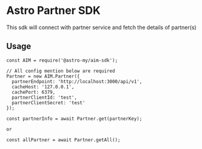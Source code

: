 # Astro Partner SDK

This sdk will connect with partner service and fetch the details of partner(s)

## Usage
```
const AIM = require('@astro-my/aim-sdk');

// All config mention below are required
Partner = new AIM.Partner({
  partnerEndpoint: 'http://localhost:3000/api/v1',
  cacheHost: '127.0.0.1',
  cachePort: 6379,
  partnerClientId: 'test',
  partnerClientSecret: 'test'
});

const partnerInfo = await Partner.get(partnerKey);

or

const allPartner = await Partner.getAll();
```